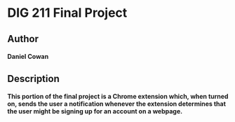 # DIG 211 Final Project
## Author
#### Daniel Cowan
## Description
#### This portion of the final project is a Chrome extension which, when turned on, sends the user a notification whenever the extension determines that the user might be signing up for an account on a webpage.

